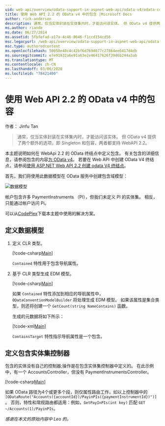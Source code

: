 ```yaml
---
uid: web-api/overview/odata-support-in-aspnet-web-api/odata-v4/odata-containment-in-web-api-22
title: 使用 Web API 2.2 的 OData v4 中的包含 |Microsoft Docs
author: rick-anderson
description: 通常，仅当实体封装在实体集内时，才能访问该实体。 但 OData v4 提供两个附加选项：单一实例和 Con 。
ms.author: riande
ms.date: 06/27/2014
ms.assetid: 5fbfefad-a17a-4c46-8646-f1ccd154cd56
msc.legacyurl: /web-api/overview/odata-support-in-aspnet-web-api/odata-v4/odata-containment-in-web-api-22
msc.type: authoredcontent
ms.openlocfilehash: 50050e40c4c42bf6d769d077c27864ee6417d4db
ms.sourcegitcommit: e7e91932a6e91a63e2e46417626f39d6b244a3ab
ms.translationtype: MT
ms.contentlocale: zh-CN
ms.lasthandoff: 03/06/2020
ms.locfileid: "78421400"
---
```

# <a name="containment-in-odata-v4-using-web-api-22"></a>使用 Web API 2.2 的 OData v4 中的包容

作者： Jinfu Tan

> 通常，仅当实体封装在实体集内时，才能访问该实体。 但 OData v4 提供了两个额外的选项，即 Singleton 和包容，两者都支持 WebAPI 2.2。

本主题说明如何在 WebApi 2.2 的 OData 终结点中定义包含。 有关包含的详细信息，请参阅包含的内容[为 OData v4](https://blogs.msdn.com/b/odatateam/archive/2014/03/13/containment-is-coming-with-odata-v4.aspx)。 若要在 Web API 中创建 OData V4 终结点，请参阅[使用 ASP.NET Web API 2.2 创建 odata V4 终结点](create-an-odata-v4-endpoint.md)。

首先，我们将使用此数据模型在 OData 服务中创建包含域模型：

![数据模型](odata-containment-in-web-api-22/_static/image1.png)

帐户包含许多 PaymentInstruments （PI），但我们未定义 PI 的实体集。 相反，只能通过帐户访问 Pi。

可以从[CodePlex](https://aspnet.codeplex.com/SourceControl/latest#Samples/WebApi/OData/v4/ODataContainmentSample/)下载本主题中使用的解决方案。

## <a name="defining-the-data-model"></a>定义数据模型

1. 定义 CLR 类型。

    [!code-csharp[Main](odata-containment-in-web-api-22/samples/sample1.cs)]

    `Contained` 特性用于包含导航属性。
2. 基于 CLR 类型生成 EDM 模型。

    [!code-csharp[Main](odata-containment-in-web-api-22/samples/sample2.cs)]

    如果 `Contained` 特性添加到相应的导航属性中，`ODataConventionModelBuilder` 将处理生成 EDM 模型。 如果该属性是集合类型，则还将创建一个 `GetCount(string NameContains)` 函数。

    生成的元数据将如下所示：

    [!code-xml[Main](odata-containment-in-web-api-22/samples/sample3.xml?highlight=10)]

    `ContainsTarget` 特性指示导航属性是一个包含。

## <a name="define-the-containing-entity-set-controller"></a>定义包含实体集控制器

包含的实体没有自己的控制器;操作是在包含实体集控制器中定义的。 在此示例中，有一个 AccountsController，但没有 PaymentInstrumentsController。

[!code-csharp[Main](odata-containment-in-web-api-22/samples/sample4.cs)]

如果 OData 路径为4个或更多个段，则仅属性路由工作，如以上控制器中的 `[ODataRoute("Accounts({accountId})/PayinPIs({paymentInstrumentId})")]`。 否则，特性和常规路由都适用：例如，`GetPayInPIs(int key)` 匹配 `GET ~/Accounts(1)/PayinPIs`。

*感谢在本文的原始内容中 Leo 的。*
